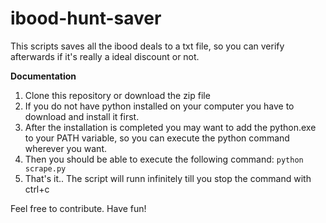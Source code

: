 # ibood-hunt-saver

This scripts saves all the ibood deals to a txt file, so you can verify afterwards if it's really a ideal discount or not. 

**Documentation**
1. Clone this repository or download the zip file
2. If you do not have python installed on your computer you have to download and install it first. 
3. After the installation is completed you may want to add the python.exe to your PATH variable, so you can execute the python command wherever you want. 
4. Then you should be able to execute the following command: 
	`python scrape.py`
5. That's it.. The script will runn infinitely till you stop the command with ctrl+c

Feel free to contribute. 
Have fun!

